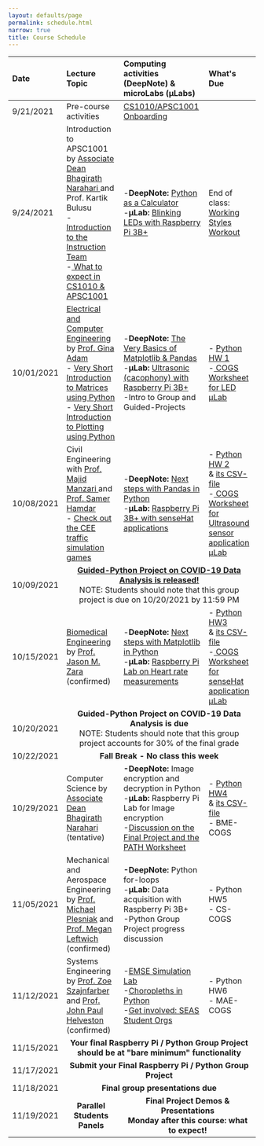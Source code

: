 ```yaml
---
layout: defaults/page
permalink: schedule.html
narrow: true
title: Course Schedule
---
```


<table>
  <thead>
    <tr>
      <th style="text-align: left">Date</th>
      <th style="text-align: left">Lecture Topic</th>
      <th style="text-align: left">Computing activities (DeepNote) & microLabs (&mu;Labs)</th>
      <th style="text-align: left">What's Due</th>
    </tr>
  </thead>
  <tbody>
    <tr>
      <td style="text-align: left">9/21/2021</td>
      <td style="text-align: left">Pre-course activities</td>
      <td style="text-align: left"><a href="labs/week0-onboarding.html">CS1010/APSC1001 Onboarding </a></td>
      <td> </td>
    </tr>
    <tr>
      <td style="text-align: left">9/24/2021</td>
      <td style="text-align: left">Introduction to APSC1001 by <a href="https://www.seas.gwu.edu/bhagirath-narahari" target="_blank">Associate Dean Bhagirath Narahari </a> and Prof. Kartik Bulusu <br>- <a href="contact.html">Introduction to the Instruction Team</a><br>-<a href="{{ site.baseurl }}{% link files/BulusuIntroAPSC1001_09242021.pdf %}" target="_blank"> What to expect in CS1010 & APSC1001 </a><br></td>
      <td style="text-align: left">-<strong>DeepNote:</strong> <a href="labs/week1-python.html">Python as a Calculator </a><br>-<strong>&mu;Lab:</strong> <a href="{{ site.baseurl }}{% link files/Deck3_IntroRPi3BplusLED_Module2_09242021.pdf %}" target="_blank">Blinking LEDs with Raspberry Pi 3B+</a></td>
      <td style="text-align: left"> End of class: <a href="https://docs.google.com/forms/d/e/1FAIpQLSfN_wKwb7h0_DHXS8olXMRO915r9P1mVut2aueyIXuNXvYFSg/viewform?usp=sf_link" target="_blank">Working Styles Workout</a></td>
    </tr>
    <tr>
      <td style="text-align: left">10/01/2021</td>
      <td style="text-align: left"><a href="{{ site.baseurl }}{% link files/APSC-1001-ECE-2021.pdf %}" target="_blank"> Electrical and Computer Engineering </a> by <a href="https://www.seas.gwu.edu/gina-adam" target="_blank">Prof. Gina Adam</a><br>- <a href="{{ site.baseurl }}{% link files/Deck1_Matrices_Module2_10012021.pdf %}" target="_blank"> Very Short Introduction to Matrices using Python </a><br> - <a href="{{ site.baseurl }}{% link files/Deck2_Plotting_Module2_10012021.pdf %}" target="_blank"> Very Short Introduction to Plotting using Python </a></td>
      <td style="text-align: left">-<strong>DeepNote:</strong> <a href="labs/week2-python.html">The Very Basics of Matplotlib & Pandas </a><br>-<strong>&mu;Lab:</strong> <a href="{{ site.baseurl }}{% link files/Deck3_RPi3BplusUltrasound_Module2_10012021.pdf %}" target="_blank">Ultrasonic (cacophony) with Raspberry Pi 3B+ </a><br>-Intro to Group and Guided-Projects</td>
      <td>- <a href="/files/HW1.ipynb" target="_blank">Python HW 1</a><br>-<a href="https://docs.google.com/forms/d/e/1FAIpQLSdcr88Ta_iaXymUxEhX4O4Ul39PCDgPQGNqttiUw5QvvX2f4w/viewform?usp=sf_link" target="_blank"> COGS Worksheet for LED &mu;Lab</a></td>
    </tr>
   <tr>
      <td style="text-align: left">10/08/2021</td>
      <td style="text-align: left">Civil Engineering with <a href="https://www.cee.seas.gwu.edu/majid-t-manzari" target="_blank">Prof. Majid Manzari </a> and <a href="https://transportation.seas.gwu.edu/" target="_blank">Prof. Samer Hamdar </a> <br>- <a href="/files/cee_activities.pdf">Check out the CEE traffic simulation games</a></td>
      <td style="text-align: left">-<strong>DeepNote:</strong>  <a href="labs/week3-python.html">Next steps with Pandas in Python </a><br>-<strong>&mu;Lab:</strong> <a href="{{ site.baseurl }}{% link files/Deck3_RPi3BplusSenseHAT_Module2_10082021.pdf %}" target="_blank">Raspberry Pi 3B+ with senseHat applications</a><br></td>
      <td>- <a href="/files/HW2.ipynb" target="_blank">Python HW 2</a><br> & <a href="/files/apsc1001_cs1010_400mgml_flow.csv" target="_blank">its CSV-file</a><br>-<a href="https://docs.google.com/forms/d/e/1FAIpQLSeVh2moyzVuaAS5w5hLRXEmbzjHWiXBj9sGD-XDuSyXQXmxTQ/viewform?usp=sf_link" target="_blank"> COGS Worksheet for Ultrasound sensor application &mu;Lab</a></td>
    </tr>
    <tr>
      <td style="text-align: left">10/09/2021</td>
      <td style="text-align: center" colspan="3"><strong><a href="{{ site.baseurl }}{% link files/COVID_data_analysis_project.pdf %}" target="_blank"> Guided-Python Project on COVID-19 Data Analysis is released!</a></strong><br>NOTE: Students should note that this group project is due on 10/20/2021 by 11:59 PM</td> 
    </tr>
    <tr>
      <td style="text-align: left">10/15/2021</td>
      <td style="text-align: left"> <a href="{{ site.baseurl }}{% link files/BME_Zara_APSC1001Presentation.pdf %}" target="_blank"> Biomedical Engineering</a> by <a href="https://www.seas.gwu.edu/jason-m-zara" target="_blank">Prof. Jason M. Zara </a> (confirmed) </td>
      <td style="text-align: left">-<strong>DeepNote:</strong>  <a href="labs/week4-python.html">Next steps with Matplotlib in Python </a><br>-<strong>&mu;Lab:</strong> <a href="{{ site.baseurl }}{% link files/Deck3_RPi3BplusPulseSensor_Module2_10152021.pdf %}" target="_blank"> Raspberry Pi Lab on Heart rate measurements</a><br></td>
      <td>- <a href="/files/HW3.ipynb" target="_blank">Python HW3</a><br> & <a href="/files/HW3.csv" target="_blank">its CSV-file</a><br>-<a href="https://docs.google.com/forms/d/e/1FAIpQLSdj_xinj4-WeamB5a9x7ewWluyx40591PO7S3tU2stTmZnZhw/viewform?usp=sf_link" target="_blank"> COGS Worksheet for senseHat application &mu;Lab</a></td>
    </tr>
    <tr>
      <td style="text-align: left">10/20/2021</td>
      <td style="text-align: center" colspan="3"><strong> Guided-Python Project on COVID-19 Data Analysis is due</strong><br>NOTE: Students should note that this group project accounts for 30% of the final grade</td> 
    </tr>
    <tr>
      <td style="text-align: left">10/22/2021</td>
      <td style="text-align: center" colspan="3"><strong>Fall Break - No class this week</strong></td> 
    </tr>
    <tr>
      <td style="text-align: left">10/29/2021</td>
      <td style="text-align: left">Computer Science by <a href="https://www.seas.gwu.edu/bhagirath-narahari" target="_blank">Associate Dean Bhagirath Narahari </a> (tentative) </td>
      <td style="text-align: left"><strong>-DeepNote:</strong> Image encryption and decryption in Python<br>-<strong>&mu;Lab:</strong> Raspberry Pi Lab for Image encryption<br>-<a href="/files/path_statement.pdf" target="_blank">Discussion on the Final Project and the PATH Worksheet</a></td>
      <td>- <a href="/files/HW3.ipynb" target="_blank">Python HW4</a><br> & <a href="/files/HW4.csv" target="_blank">its CSV-file</a><br>- BME-COGS</td>
    </tr>
    <tr>
      <td style="text-align: left">11/05/2021</td>
      <td style="text-align: left">Mechanical and Aerospace Engineering by <a href="https://www.seas.gwu.edu/michael-w-plesniak" target="_blank">Prof. Michael Plesniak</a> and <a href="https://leftwichlab.seas.gwu.edu/" target="_blank">Prof. Megan Leftwich</a> (confirmed) </td>
      <td style="text-align: left"><strong>-DeepNote:</strong> Python for-loops<br>-<strong>&mu;Lab:</strong> Data acquisition with Raspberry Pi 3B+<br>-Python Group Project progress discussion</td>
      <td>- Python HW5<br>- CS-COGS</td>
    </tr>
    <tr>
      <td style="text-align: left">11/12/2021</td>
      <td style="text-align: left">Systems Engineering by <a href="https://www2.seas.gwu.edu/~zszajnfa/" target="_blank">Prof. Zoe Szajnfarber</a> and <a href="https://www.jhelvy.com/" target="_blank">Prof. John Paul Helveston</a> (confirmed) </td>
      <td style="text-align: left">-<a href="labs/week4-emse-lab.html">EMSE Simulation Lab</a><br>-<a href="labs/week4-python.html">Choropleths in Python</a><br>-<a href="files/student_orgs.pdf">Get involved: SEAS Student Orgs</a></td>
      <td>- Python HW6<br>- MAE-COGS</td>
    </tr>
    <tr>
      <td style="text-align: left">11/15/2021</td>
      <td style="text-align: center" colspan="3"><strong>Your final Raspberry Pi / Python Group Project should be at "bare minimum" functionality</strong></td>
    </tr>
    <tr>
      <td style="text-align: left">11/17/2021</td>
      <td style="text-align: center" colspan="3"><strong>Submit your Final Raspberry Pi / Python Group Project</strong></td>
    </tr>
    <tr>
      <td style="text-align: left">11/18/2021</td>
      <td style="text-align: center" colspan="3"><strong>Final group presentations due</strong></td>
    </tr>
    <tr>
      <td style="text-align: left">11/19/2021</td>
      <td style="text-align: center" colspan="1"><strong>Parallel Students Panels</strong></td>
      <td style="text-align: center" colspan="2"><strong>Final Project Demos & Presentations<br>Monday after this course: what to expect!</strong></td> 
    </tr>
  </tbody>
</table>
